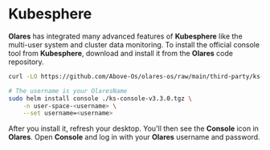 # Kubesphere

**Olares** has integrated many advanced features of **Kubesphere** like the multi-user system and cluster data monitoring. To install the official console tool from **Kubesphere**, download and install it from the **Olares** code repository.

```sh
curl -LO https://github.com/Above-Os/olares-os/raw/main/third-party/ks-console/ks-console-v3.3.0.tgz

# The username is your OlaresName
sudo helm install console ./ks-console-v3.3.0.tgz \
    -n user-space-<username> \
    --set username=<username>
```

After you install it, refresh your desktop. You'll then see the **Console** icon in **Olares**. Open **Console** and log in with your **Olares** username and password.
